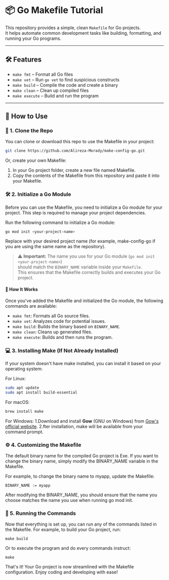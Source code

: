 # 📦 Go Makefile Tutorial

This repository provides a simple, clean `Makefile` for Go projects.  
It helps automate common development tasks like building, formatting, and running your Go programs.

---

## 🛠️ Features

- `make fmt` – Format all Go files
- `make vet` – Run `go vet` to find suspicious constructs
- `make build` – Compile the code and create a binary
- `make clean` – Clean up compiled files
- `make execute` – Build and run the program

---

## 🚀 How to Use

### 🔧 1. Clone the Repo
You can clone or download this repo to use the Makefile in your project:

```bash
git clone https://github.com/Alireza-Morady/make-config-go.git
```
Or, create your own Makefile:
1. In your Go project folder, create a new file named Makefile.
2. Copy the contents of the Makefile from this repository and paste it into your Makefile.

### 🛠️ 2. Initialize a Go Module
Before you can use the Makefile, you need to initialize a Go module for your project. This step is required to manage your project dependencies.

Run the following command to initialize a Go module:
```bash
go mod init <your-project-name>
```
Replace <your-project-name> with your desired project name (for example, make-config-go if you are using the same name as the repository).
> ⚠️ **Important:** The name you use for your Go module (`go mod init <your-project-name>`)  
> should match the `BINARY_NAME` variable inside your `Makefile`.  
> This ensures that the Makefile correctly builds and executes your Go project.

#### 🔄 How It Works
Once you've added the Makefile and initialized the Go module, the following commands are available:
- `make fmt`: Formats all Go source files.
- `make vet`: Analyzes code for potential issues.
- `make build`: Builds the binary based on `BINARY_NAME`.
- `make clean`: Cleans up generated files.
- `make execute`: Builds and then runs the program.

### 💻 3. Installing Make (If Not Already Installed)
If your system doesn't have make installed, you can install it based on your operating system:

For Linux:
```bash
sudo apt update
sudo apt install build-essential
```
For macOS:
```bash
brew install make
```

For Windows:
1.Download and install **Gow** (GNU on Windows) from [Gow's official website](https://github.com/bmatzelle/gow/releases).
2.fter installation, make will be available from your command prompt.

### ⚙️ 4. Customizing the Makefile  
The default binary name for the compiled Go project is Exe. If you want to change the binary name, simply modify the BINARY_NAME variable in the Makefile.

For example, to change the binary name to myapp, update the Makefile:
```
BINARY_NAME := myapp
```
After modifying the BINARY_NAME, you should ensure that the name you choose matches the name you use when running go mod init.

### 🚀 5. Running the Commands
Now that everything is set up, you can run any of the commands listed in the Makefile. For example, to build your Go project, run:
```
make build
```
Or to execute the program and do every commands instruct:
```
make
```
That's it! Your Go project is now streamlined with the Makefile configuration. Enjoy coding and developing with ease!

